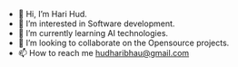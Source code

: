 - 👋 Hi, I’m Hari Hud.
- 👀 I’m interested in Software development.
- 🌱 I’m currently learning AI technologies.
- 💞️ I’m looking to collaborate on the Opensource projects.
- 📫 How to reach me hudharibhau@gmail.com

<!---
harihud/harihud is a ✨ special ✨ repository because its `README.md` (this file) appears on your GitHub profile.
You can click the Preview link to take a look at your changes.
--->
